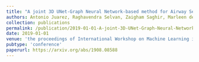 ```yaml
---
title: "A joint 3D UNet-Graph Neural Network-based method for Airway Segmentation from chest CTs"
authors: Antonio Juarez, Raghavendra Selvan, Zaigham Saghir, Marleen de Bruijne.
collection: publications
permalink: /publication/2019-01-01-A-joint-3D-UNet-Graph-Neural-Network-based-method-for-Airway-Segmentation-from-chest-CTs
date: 2019-01-01
venue: 'the proceedings of International Workshop on Machine Learning in Medical Imaging'
pubtype: 'conference'
paperurl: https://arxiv.org/abs/1908.08588
---
```

